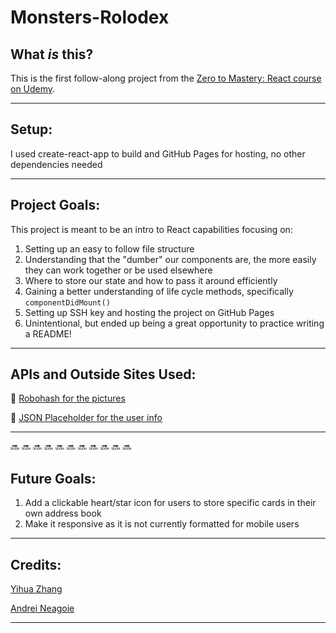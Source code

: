 # Monsters-Rolodex


## What _is_ this?

This is the first follow-along project from the [Zero to Mastery: React course on Udemy](https://www.udemy.com/course/complete-react-developer-zero-to-mastery/).

---

## Setup:

I used create-react-app to build and GitHub Pages for hosting, no other dependencies needed

---

## Project Goals:

This project is meant to be an intro to React capabilities focusing on:

1. Setting up an easy to follow file structure
2. Understanding that the "dumber" our components are, the more easily they can work together or be used elsewhere
3. Where to store our state and how to pass it around efficiently
4. Gaining a better understanding of life cycle methods, specifically `componentDidMount()`
5. Setting up SSH key and hosting the project on GitHub Pages
6. Unintentional, but ended up being a great opportunity to practice writing a README!

---

## APIs and Outside Sites Used:

:link: [Robohash for the pictures](https://robohash.org/)

:link: [JSON Placeholder for the user info](https://jsonplaceholder.typicode.com)

---

:soon:
:soon:
:soon:
:soon:
:soon:
:soon:
:soon:
:soon:
:soon:
:soon:
:soon:

## Future Goals:

1. Add a clickable heart/star icon for users to store specific cards in their own address book
2. Make it responsive as it is not currently formatted for mobile users

---

## Credits:

[Yihua Zhang](https://github.com/ZhangMYihua)

[Andrei Neagoie](https://github.com/aneagoie)

---
